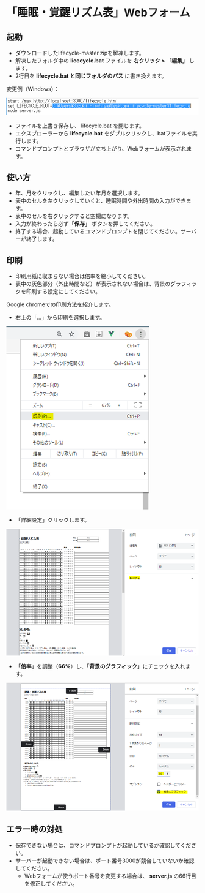 # 「睡眠・覚醒リズム表」Webフォーム

## 起動

* ダウンロードしたlifecycle-master.zipを解凍します。
* 解凍したフォルダ中の **licecycle.bat** ファイルを **右クリック > 「編集」** します。
* 2行目を **lifecycle.bat と同じフォルダのパス** に書き換えます。

変更例（Windows）：

![](./img/c5.PNG)

* ファイルを上書き保存し、 lifecycle.bat を閉じます。
* エクスプローラーから **lifecycle.bat** をダブルクリックし、batファイルを実行します。
* コマンドプロンプトとブラウザが立ち上がり、Webフォームが表示されます。

## 使い方

* 年、月をクリックし、編集したい年月を選択します。
* 表中のセルを左クリックしていくと、睡眠時間や外出時間の入力ができます。
* 表中のセルを右クリックすると空欄になります。
* 入力が終わったら必ず「**保存**」 ボタンを押してください。
* 終了する場合、起動しているコマンドプロンプトを閉じてください。サーバーが終了します。

## 印刷

* 印刷用紙に収まらない場合は倍率を縮小してください。
* 表中の灰色部分（外出時間など）が表示されない場合は、背景のグラフィックを印刷する設定にしてください。

Google chromeでの印刷方法を紹介します。

* 右上の「…」から印刷を選択します。

![](./img/c1.PNG)

* 「詳細設定」クリックします。

![](./img/c2.PNG)

* 「**倍率**」を調整（**66%**）し、「**背景のグラフィック**」にチェックを入れます。

![](./img/c3.PNG)

## エラー時の対処

* 保存できない場合は、コマンドプロンプトが起動しているか確認してください。
* サーバーが起動できない場合は、ポート番号3000が競合していないか確認してください。
  * Webフォームが使うポート番号を変更する場合は、 **server.js** の66行目を修正してください。
